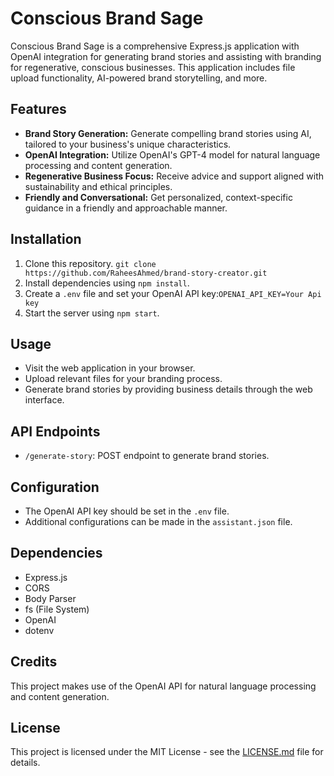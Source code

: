 # Conscious Brand Sage

Conscious Brand Sage is a comprehensive Express.js application with OpenAI integration for generating brand stories and assisting with branding for regenerative, conscious businesses. This application includes file upload functionality, AI-powered brand storytelling, and more.

## Features

- **Brand Story Generation:** Generate compelling brand stories using AI, tailored to your business's unique characteristics.
- **OpenAI Integration:** Utilize OpenAI's GPT-4 model for natural language processing and content generation.
- **Regenerative Business Focus:** Receive advice and support aligned with sustainability and ethical principles.
- **Friendly and Conversational:** Get personalized, context-specific guidance in a friendly and approachable manner.

## Installation

1. Clone this repository. `git clone https://github.com/RaheesAhmed/brand-story-creator.git`
2. Install dependencies using `npm install`.
3. Create a `.env` file and set your OpenAI API key:`OPENAI_API_KEY=Your Api key`
4. Start the server using `npm start`.

## Usage

- Visit the web application in your browser.
- Upload relevant files for your branding process.
- Generate brand stories by providing business details through the web interface.

## API Endpoints

- `/generate-story`: POST endpoint to generate brand stories.

## Configuration

- The OpenAI API key should be set in the `.env` file.
- Additional configurations can be made in the `assistant.json` file.

## Dependencies

- Express.js
- CORS
- Body Parser
- fs (File System)
- OpenAI
- dotenv

## Credits

This project makes use of the OpenAI API for natural language processing and content generation.

## License

This project is licensed under the MIT License - see the [LICENSE.md](LICENSE.md) file for details.
